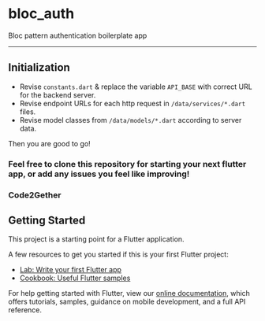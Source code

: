 # bloc_auth

Bloc pattern authentication boilerplate app

--- 

## Initialization
- Revise `constants.dart` & replace the variable `API_BASE` with correct URL for the backend server.
- Revise endpoint URLs for each http request in `/data/services/*.dart` files.
- Revise model classes from `/data/models/*.dart` according to server data.

Then you are good to go!

### Feel free to clone this repository for starting your next flutter app, or add any issues you feel like improving!
### Code2Gether

## Getting Started

This project is a starting point for a Flutter application.

A few resources to get you started if this is your first Flutter project:

- [Lab: Write your first Flutter app](https://flutter.dev/docs/get-started/codelab)
- [Cookbook: Useful Flutter samples](https://flutter.dev/docs/cookbook)

For help getting started with Flutter, view our
[online documentation](https://flutter.dev/docs), which offers tutorials,
samples, guidance on mobile development, and a full API reference.
